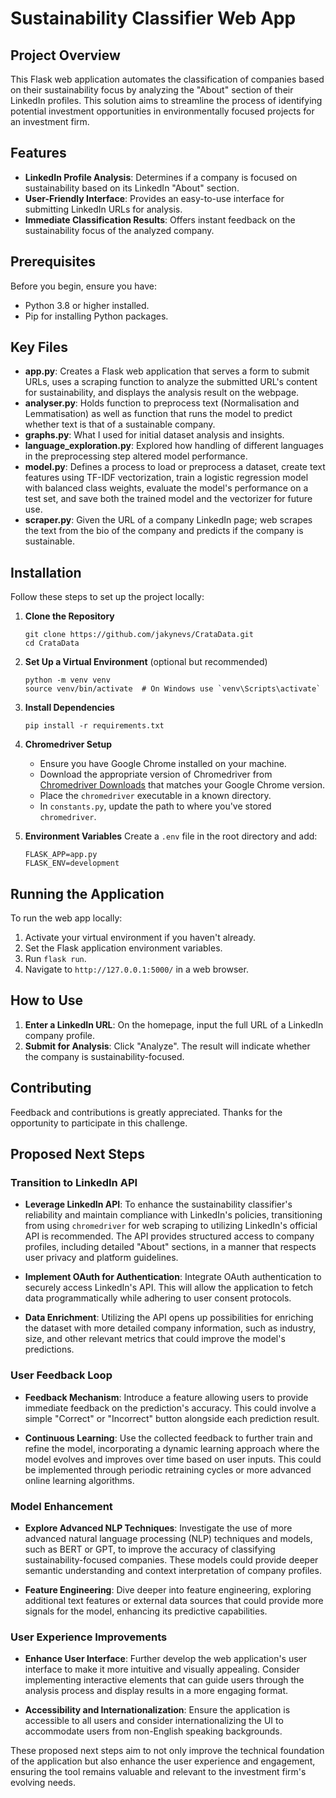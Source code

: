 # Sustainability Classifier Web App

## Project Overview

This Flask web application automates the classification of companies based on their sustainability focus by analyzing the "About" section of their LinkedIn profiles. This solution aims to streamline the process of identifying potential investment opportunities in environmentally focused projects for an investment firm.

## Features

- **LinkedIn Profile Analysis**: Determines if a company is focused on sustainability based on its LinkedIn "About" section.
- **User-Friendly Interface**: Provides an easy-to-use interface for submitting LinkedIn URLs for analysis.
- **Immediate Classification Results**: Offers instant feedback on the sustainability focus of the analyzed company.

## Prerequisites

Before you begin, ensure you have:
- Python 3.8 or higher installed.
- Pip for installing Python packages.

## Key Files
- **app.py**: Creates a Flask web application that serves a form to submit URLs, uses a scraping function to analyze the submitted URL's content for sustainability, and displays the analysis result on the webpage.
- **analyser.py**: Holds function to preprocess text (Normalisation and Lemmatisation) as well as function that runs the model to predict whether text is that of a sustainable company.
- **graphs.py**: What I used for initial dataset analysis and insights.
- **language_exploration.py**: Explored how handling of different languages in the preprocessing step altered model performance.
- **model.py**: Defines a process to load or preprocess a dataset, create text features using TF-IDF vectorization, train a logistic regression model with balanced class weights, evaluate the model's performance on a test set, and save both the trained model and the vectorizer for future use. 
- **scraper.py**: Given the URL of a company LinkedIn page; web scrapes the text from the bio of the company and predicts if the company is sustainable.

## Installation

Follow these steps to set up the project locally:

1. **Clone the Repository**
    ```
    git clone https://github.com/jakynevs/CrataData.git
    cd CrataData
    ```

2. **Set Up a Virtual Environment** (optional but recommended)
    ```
    python -m venv venv
    source venv/bin/activate  # On Windows use `venv\Scripts\activate`
    ```

3. **Install Dependencies**
    ```
    pip install -r requirements.txt
    ```

4. **Chromedriver Setup**
    - Ensure you have Google Chrome installed on your machine.
    - Download the appropriate version of Chromedriver from [Chromedriver Downloads](https://sites.google.com/a/chromium.org/chromedriver/downloads) that matches your Google Chrome version.
    - Place the `chromedriver` executable in a known directory.
    - In `constants.py`, update the path to where you've stored `chromedriver`.

5. **Environment Variables**
    Create a `.env` file in the root directory and add:
    ```
    FLASK_APP=app.py
    FLASK_ENV=development
    ```

## Running the Application

To run the web app locally:

1. Activate your virtual environment if you haven't already.
2. Set the Flask application environment variables.
3. Run `flask run`.
4. Navigate to `http://127.0.0.1:5000/` in a web browser.

## How to Use

1. **Enter a LinkedIn URL**: On the homepage, input the full URL of a LinkedIn company profile.
2. **Submit for Analysis**: Click "Analyze". The result will indicate whether the company is sustainability-focused.

## Contributing

Feedback and contributions is greatly appreciated. Thanks for the opportunity to participate in this challenge.

## Proposed Next Steps

### Transition to LinkedIn API

- **Leverage LinkedIn API**: To enhance the sustainability classifier's reliability and maintain compliance with LinkedIn's policies, transitioning from using `chromedriver` for web scraping to utilizing LinkedIn's official API is recommended. The API provides structured access to company profiles, including detailed "About" sections, in a manner that respects user privacy and platform guidelines.

- **Implement OAuth for Authentication**: Integrate OAuth authentication to securely access LinkedIn's API. This will allow the application to fetch data programmatically while adhering to user consent protocols.

- **Data Enrichment**: Utilizing the API opens up possibilities for enriching the dataset with more detailed company information, such as industry, size, and other relevant metrics that could improve the model's predictions.

### User Feedback Loop

- **Feedback Mechanism**: Introduce a feature allowing users to provide immediate feedback on the prediction's accuracy. This could involve a simple "Correct" or "Incorrect" button alongside each prediction result.

- **Continuous Learning**: Use the collected feedback to further train and refine the model, incorporating a dynamic learning approach where the model evolves and improves over time based on user inputs. This could be implemented through periodic retraining cycles or more advanced online learning algorithms.

### Model Enhancement

- **Explore Advanced NLP Techniques**: Investigate the use of more advanced natural language processing (NLP) techniques and models, such as BERT or GPT, to improve the accuracy of classifying sustainability-focused companies. These models could provide deeper semantic understanding and context interpretation of company profiles.

- **Feature Engineering**: Dive deeper into feature engineering, exploring additional text features or external data sources that could provide more signals for the model, enhancing its predictive capabilities.

### User Experience Improvements

- **Enhance User Interface**: Further develop the web application's user interface to make it more intuitive and visually appealing. Consider implementing interactive elements that can guide users through the analysis process and display results in a more engaging format.

- **Accessibility and Internationalization**: Ensure the application is accessible to all users and consider internationalizing the UI to accommodate users from non-English speaking backgrounds.

These proposed next steps aim to not only improve the technical foundation of the application but also enhance the user experience and engagement, ensuring the tool remains valuable and relevant to the investment firm's evolving needs.
